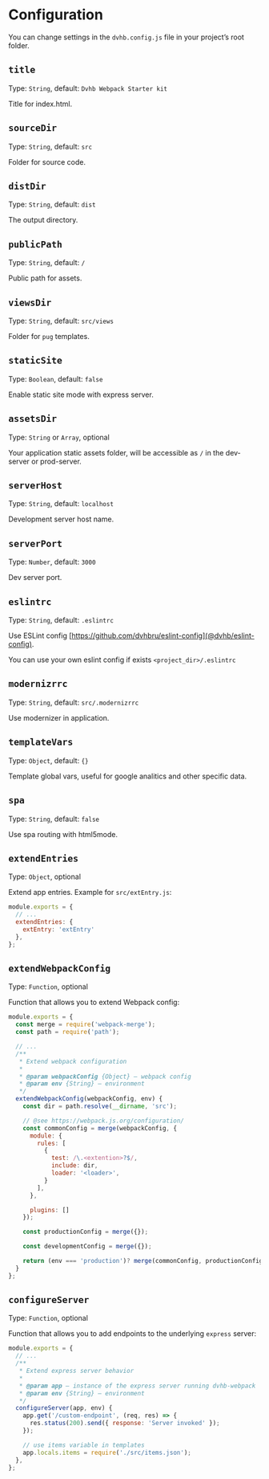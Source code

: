 # Configuration

You can change settings in the `dvhb.config.js` file in your project’s root folder.

## `title`
Type: `String`, default: `Dvhb Webpack Starter kit`

Title for index.html.

## `sourceDir`
Type: `String`, default: `src`

Folder for source code.

## `distDir`
Type: `String`, default: `dist`

The output directory.

## `publicPath`
Type: `String`, default: `/`

Public path for assets.

## `viewsDir`
Type: `String`, default: `src/views`

Folder for `pug` templates.

## `staticSite`
Type: `Boolean`, default: `false`

Enable static site mode with express server.

## `assetsDir`
Type: `String` or `Array`, optional

Your application static assets folder, will be accessible as `/` in the dev-server or prod-server.

## `serverHost`
Type: `String`, default: `localhost`

Development server host name.

## `serverPort`
Type: `Number`, default: `3000`

Dev server port.

## `eslintrc`
Type: `String`, default: `.eslintrc`

Use ESLint config [https://github.com/dvhbru/eslint-config](@dvhb/eslint-config).

You can use your own eslint config if exists `<project_dir>/.eslintrc`

## `modernizrrc`
Type: `String`, default: `src/.modernizrrc`

Use modernizer in application.

## `templateVars`
Type: `Object`, default: `{}`

Template global vars, useful for google analitics and other specific data.

## `spa`
Type: `String`, default: `false`

Use spa routing with html5mode.

## `extendEntries`
Type: `Object`, optional

Extend app entries. Example for `src/extEntry.js`:

```javascript
module.exports = {
  // ...
  extendEntries: {
    extEntry: 'extEntry'
  },
};
```


## `extendWebpackConfig`
Type: `Function`, optional

Function that allows you to extend Webpack config:

```javascript
module.exports = {
  const merge = require('webpack-merge');
  const path = require('path');

  // ...
  /**
   * Extend webpack configuration
   *
   * @param webpackConfig {Object} – webpack config
   * @param env {String} – environment
   */
  extendWebpackConfig(webpackConfig, env) {
    const dir = path.resolve(__dirname, 'src');

    // @see https://webpack.js.org/configuration/
    const commonConfig = merge(webpackConfig, {
      module: {
        rules: [
          {
            test: /\.<extention>?$/,
            include: dir,
            loader: '<loader>',
          }
        ],
      },

      plugins: []
    });

    const productionConfig = merge({});

    const developmentConfig = merge({});

    return (env === 'production')? merge(commonConfig, productionConfig) : merge(commonConfig, developmentConfig);
  }
};
```

## `configureServer`
Type: `Function`, optional

Function that allows you to add endpoints to the underlying `express` server:

```javascript
module.exports = {
  // ...
  /**
   * Extend express server behavior
   *
   * @param app – instance of the express server running dvhb-webpack
   * @param env {String} – environment
   */
  configureServer(app, env) {
    app.get('/custom-endpoint', (req, res) => {
      res.status(200).send({ response: 'Server invoked' });
    });

    // use items variable in templates
    app.locals.items = require('./src/items.json');
  },
};
```
